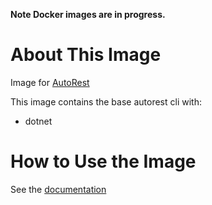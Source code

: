 **Note Docker images are in progress.**

# About This Image

Image for [AutoRest](https://github.com/Azure/autorest)

This image contains the base autorest cli with:

- dotnet

# How to Use the Image

See the [documentation](https://github.com/Azure/autorest/blob/main/docs/docker.md)
